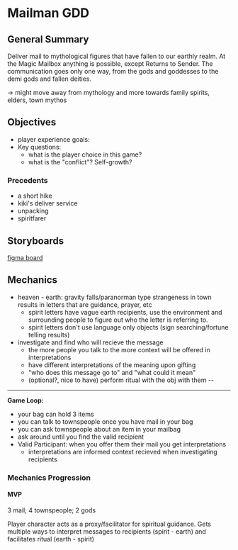 # Mailman GDD

## General Summary
Deliver mail to mythological figures that have fallen to our earthly realm. At the Magic Mailbox anything is possible, except Returns to Sender. The communication goes only one way, from the gods and goddesses to the demi gods and fallen deities.

-> might move away from mythology and more towards family spirits, elders, town mythos

## Objectives
* player experience goals: 
* Key questions:
  * what is the player choice in this game?
  * what is the "conflict"? Self-growth?

### Precedents
* a short hike
* kiki's deliver service
* unpacking
* spiritfarer


## Storyboards
[figma board](https://www.figma.com/file/fJZIhj5K0chMUrN2d5bEaw/MAIL-MAN_todo?node-id=9%3A2)

## Mechanics

* heaven - earth: gravity falls/paranorman type strangeness in town results in letters that are guidance, prayer, etc
  * spirit letters have vague earth recipients, use the environment and surrounding people to figure out who the letter is referring to. 
  * spirit letters don't use language only objects (sign searching/fortune telling results)
 * investigate and find who will recieve the message
   * the more people you talk to the more context will be offered in interpretations
   * have different interpretations of the meaning upon gifting
   * "who does this message go to" and "what could it mean"
   * (optional?, nice to have) perform ritual with the obj with them -- 

---

__Game Loop:__

* your bag can hold 3 items
* you can talk to townspeople once you have mail in your bag
* you can ask townspeople about an item in your mailbag
* ask around until you find the valid recipient
* Valid Participant: when you offer them their mail you get interpretations
  * interpretations are informed context recieved when investigating recipients
    
### Mechanics Progression

 #### MVP
 3 mail; 4 townspeople; 2 gods
 
 Player character acts as a proxy/facilitator for spiritual guidance. Gets multiple ways to interpret messages to recipients (spirit - earth) and facilitates ritual (earth - spirit)
